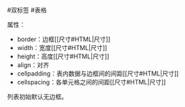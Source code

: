 #双标签 #表格

属性：
- border：边框[[尺寸#HTML|尺寸]]
- width：宽度[[尺寸#HTML|尺寸]]
- height：高度[[尺寸#HTML|尺寸]]
- align：对齐
- cellpadding：表内数据与边框间的间距[[尺寸#HTML|尺寸]]
- cellspacing：各单元格之间的间距[[尺寸#HTML|尺寸]]

列表初始默认无边框。
